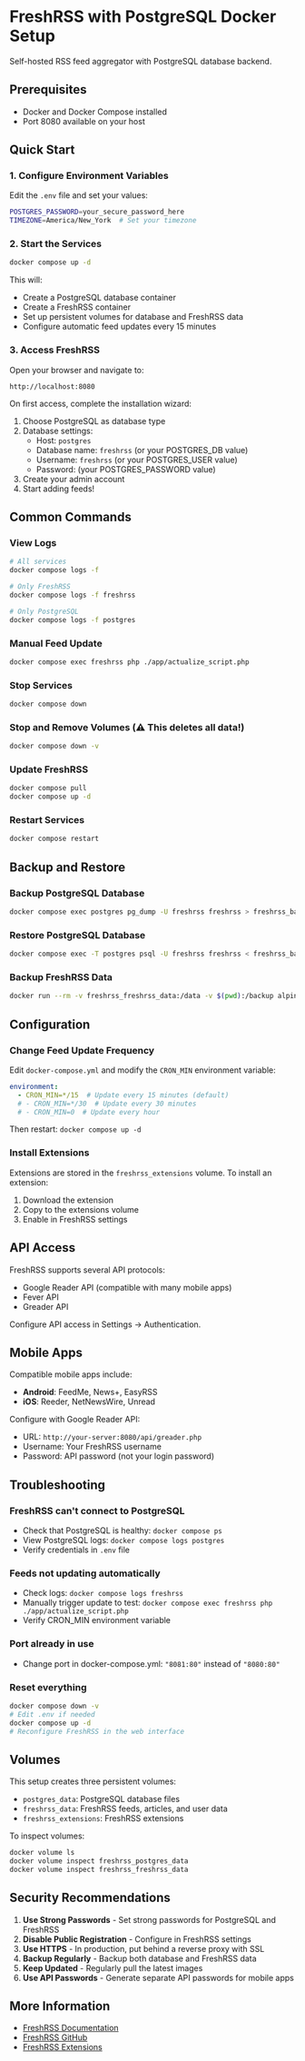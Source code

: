 # FreshRSS with PostgreSQL Docker Setup

Self-hosted RSS feed aggregator with PostgreSQL database backend.

## Prerequisites

- Docker and Docker Compose installed
- Port 8080 available on your host

## Quick Start

### 1. Configure Environment Variables

Edit the `.env` file and set your values:

```bash
POSTGRES_PASSWORD=your_secure_password_here
TIMEZONE=America/New_York  # Set your timezone
```

### 2. Start the Services

```bash
docker compose up -d
```

This will:
- Create a PostgreSQL database container
- Create a FreshRSS container
- Set up persistent volumes for database and FreshRSS data
- Configure automatic feed updates every 15 minutes

### 3. Access FreshRSS

Open your browser and navigate to:
```
http://localhost:8080
```

On first access, complete the installation wizard:
1. Choose PostgreSQL as database type
2. Database settings:
   - Host: `postgres`
   - Database name: `freshrss` (or your POSTGRES_DB value)
   - Username: `freshrss` (or your POSTGRES_USER value)
   - Password: (your POSTGRES_PASSWORD value)
3. Create your admin account
4. Start adding feeds!

## Common Commands

### View Logs
```bash
# All services
docker compose logs -f

# Only FreshRSS
docker compose logs -f freshrss

# Only PostgreSQL
docker compose logs -f postgres
```

### Manual Feed Update
```bash
docker compose exec freshrss php ./app/actualize_script.php
```

### Stop Services
```bash
docker compose down
```

### Stop and Remove Volumes (⚠️ This deletes all data!)
```bash
docker compose down -v
```

### Update FreshRSS
```bash
docker compose pull
docker compose up -d
```

### Restart Services
```bash
docker compose restart
```

## Backup and Restore

### Backup PostgreSQL Database
```bash
docker compose exec postgres pg_dump -U freshrss freshrss > freshrss_backup.sql
```

### Restore PostgreSQL Database
```bash
docker compose exec -T postgres psql -U freshrss freshrss < freshrss_backup.sql
```

### Backup FreshRSS Data
```bash
docker run --rm -v freshrss_freshrss_data:/data -v $(pwd):/backup alpine tar czf /backup/freshrss_data_backup.tar.gz -C /data .
```

## Configuration

### Change Feed Update Frequency

Edit `docker-compose.yml` and modify the `CRON_MIN` environment variable:

```yaml
environment:
  - CRON_MIN=*/15  # Update every 15 minutes (default)
  # - CRON_MIN=*/30  # Update every 30 minutes
  # - CRON_MIN=0  # Update every hour
```

Then restart: `docker compose up -d`

### Install Extensions

Extensions are stored in the `freshrss_extensions` volume. To install an extension:

1. Download the extension
2. Copy to the extensions volume
3. Enable in FreshRSS settings

## API Access

FreshRSS supports several API protocols:
- Google Reader API (compatible with many mobile apps)
- Fever API
- Greader API

Configure API access in Settings → Authentication.

## Mobile Apps

Compatible mobile apps include:
- **Android**: FeedMe, News+, EasyRSS
- **iOS**: Reeder, NetNewsWire, Unread

Configure with Google Reader API:
- URL: `http://your-server:8080/api/greader.php`
- Username: Your FreshRSS username
- Password: API password (not your login password)

## Troubleshooting

### FreshRSS can't connect to PostgreSQL
- Check that PostgreSQL is healthy: `docker compose ps`
- View PostgreSQL logs: `docker compose logs postgres`
- Verify credentials in `.env` file

### Feeds not updating automatically
- Check logs: `docker compose logs freshrss`
- Manually trigger update to test: `docker compose exec freshrss php ./app/actualize_script.php`
- Verify CRON_MIN environment variable

### Port already in use
- Change port in docker-compose.yml: `"8081:80"` instead of `"8080:80"`

### Reset everything
```bash
docker compose down -v
# Edit .env if needed
docker compose up -d
# Reconfigure FreshRSS in the web interface
```

## Volumes

This setup creates three persistent volumes:
- `postgres_data`: PostgreSQL database files
- `freshrss_data`: FreshRSS feeds, articles, and user data
- `freshrss_extensions`: FreshRSS extensions

To inspect volumes:
```bash
docker volume ls
docker volume inspect freshrss_postgres_data
docker volume inspect freshrss_freshrss_data
```

## Security Recommendations

1. **Use Strong Passwords** - Set strong passwords for PostgreSQL and FreshRSS
2. **Disable Public Registration** - Configure in FreshRSS settings
3. **Use HTTPS** - In production, put behind a reverse proxy with SSL
4. **Backup Regularly** - Backup both database and FreshRSS data
5. **Keep Updated** - Regularly pull the latest images
6. **Use API Passwords** - Generate separate API passwords for mobile apps

## More Information

- [FreshRSS Documentation](https://freshrss.github.io/FreshRSS/en/)
- [FreshRSS GitHub](https://github.com/FreshRSS/FreshRSS)
- [FreshRSS Extensions](https://github.com/FreshRSS/Extensions)
